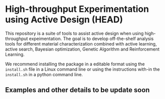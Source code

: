 # High-throughput Experimentation using Active Design (HEAD)
This repository is a suite of tools to assist active design when using high-throughput expeimentation.
The goal is to develop off-the-shelf analysis tools for different material characterization combined with active learning, active search, Bayesian optimization, Genetic Algorithm and Reinforcement Learning.

We recommend installing the package in a editable format using the `install.sh` file in a Linux command line or using the instructions with-in the `install.sh` in a python command line.

## Examples and other details to be update soon